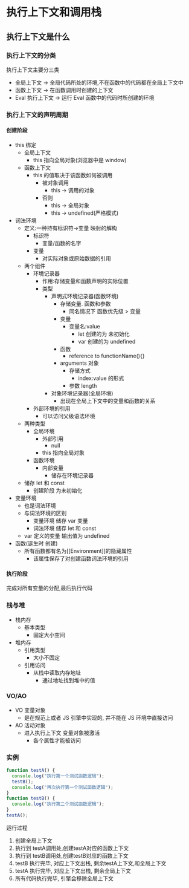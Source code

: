 # 执行上下文和调用栈

## 执行上下文是什么

### 执行上下文的分类

执行上下文主要分三类

- 全局上下文 -> 全局代码所处的环境,不在函数中的代码都在全局上下文中
- 函数上下文 -> 在函数调用时创建的上下文
- Eval 执行上下文 -> 运行 Eval 函数中的代码时所创建的环境

### 执行上下文的声明周期

#### 创建阶段

- this 绑定
  - 全局上下文
    - this 指向全局对象(浏览器中是 window)
  - 函数上下文
    - this 的值取决于该函数如何被调用
      - 被对象调用
        - this -> 调用的对象
      - 否则
        - this -> 全局对象
        - this -> undefined(严格模式)
- 词法环境
  - 定义:一种持有标识符->变量 映射的解构
    - 标识符
      - 变量/函数的名字
    - 变量
      - 对实际对象或原始数据的引用
  - 两个组件
    - 环境记录器
      - 作用:存储变量和函数声明的实际位置
      - 类型
        - 声明式环境记录器(函数环境)
          - 存储变量. 函数和参数
            - 同名情况下 函数优先级 > 变量
          - 变量
            - 变量名:value
              - let 创建的为 未初始化
              - var 创建的为 undefined
          - 函数
            - reference to functionName(){}
          - arguments 对象
            - 存储方式
              - index:value 的形式
            - 参数 length
        - 对象环境记录器(全局环境)
          - 出现在全局上下文中的变量和函数的关系
    - 外部环境的引用
      - 可以访问父级语法环境
  - 两种类型
    - 全局环境
      - 外部引用
        - null
      - this 指向全局对象
    - 函数环境
      - 内部变量
        - 储存在环境记录器
  - 储存 let 和 const
    - 创建阶段 为未初始化
- 变量环境
  - 也是词法环境
  - 与词法环境的区别
    - 变量环境 储存 var 变量
    - 词法环境 储存 let 和 const
  - var 定义的变量 输出值为 undefined
- 函数(诞生时 创建)
  - 所有函数都有名为[[Environment]]的隐藏属性
    - 该属性保存了对创建函数词法环境的引用

#### 执行阶段

完成对所有变量的分配,最后执行代码

### 栈与堆

- 栈内存
  - 基本类型
    - 固定大小空间
- 堆内存
  - 引用类型
    - 大小不固定
  - 引用访问
    - 从栈中读取内存地址
      - 通过地址找到堆中的值

### VO/AO

- VO 变量对象
  - 是在规范上或者 JS 引擎中实现的, 并不能在 JS 环境中直接访问
- AO 活动对象
  - 进入执行上下文 变量对象被激活
    - 各个属性才能被访问

### 实例

```js
function testA() {
  console.log("执行第一个测试函数逻辑");
  testB();
  console.log("再次执行第一个测试函数逻辑");
}
function testB() {
  console.log("执行第二个测试函数逻辑");
}
testA();
```

运行过程

1. 创建全局上下文
2. 执行到 testA调用处,创建testA对应的函数上下文
3. 执行到 testB调用处,创建testB对应的函数上下文
4. testB 执行完毕, 对应上下文出栈, 剩余testA上下文,和全局上下文
5. testA 执行完毕, 对应上下文出栈, 剩余全局上下文
6. 所有代码执行完毕, 引擎会移除全局上下文
